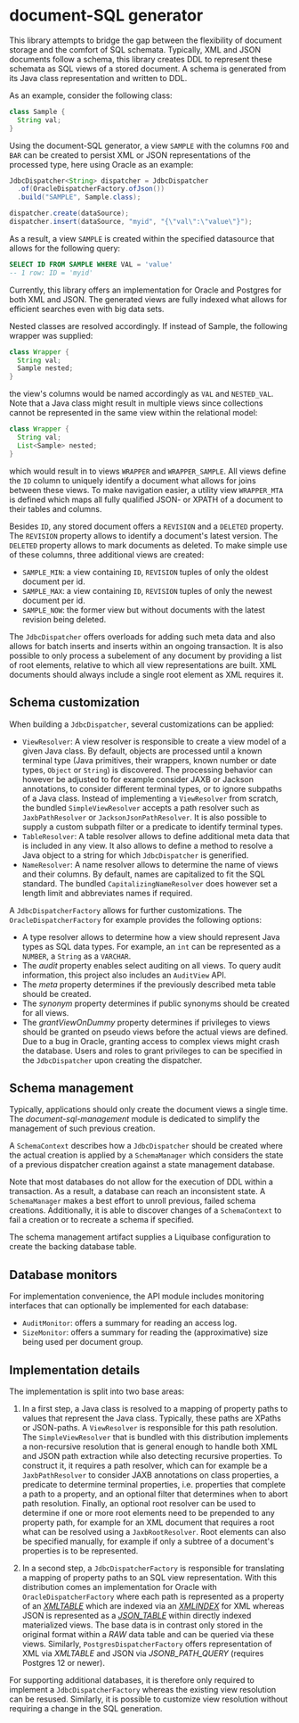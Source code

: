 document-SQL generator
======================

This library attempts to bridge the gap between the flexibility of document storage and the comfort of SQL schemata. Typically, XML and JSON documents follow a schema, this library creates DDL to represent these schemata as SQL views of a stored document. A schema is generated from its Java class representation and written to DDL.

As an example, consider the following class:

```java
class Sample {
  String val;
}
```

Using the document-SQL generator, a view `SAMPLE` with the columns `FOO` and `BAR` can be created to persist XML or JSON representations of the processed type, here using Oracle as an example:

```java
JdbcDispatcher<String> dispatcher = JdbcDispatcher
  .of(OracleDispatcherFactory.ofJson())
  .build("SAMPLE", Sample.class);

dispatcher.create(dataSource);
dispatcher.insert(dataSource, "myid", "{\"val\":\"value\"}");
```

As a result, a view `SAMPLE` is created within the specified datasource that allows for the following query:

```sql
SELECT ID FROM SAMPLE WHERE VAL = 'value'
-- 1 row: ID = 'myid'
```

Currently, this library offers an implementation for Oracle and Postgres for both XML and JSON. The generated views are fully indexed what allows for efficient searches even with big data sets.

Nested classes are resolved accordingly. If instead of Sample, the following wrapper was supplied:

```java
class Wrapper {
  String val;
  Sample nested;
}
```

the view's columns would be named accordingly as `VAL` and `NESTED_VAL`. Note that a Java class might result in multiple views since collections cannot be represented in the same view within the relational model:

```java
class Wrapper {
  String val;
  List<Sample> nested;
}
```

which would result in to views `WRAPPER` and `WRAPPER_SAMPLE`. All views define the `ID` column to uniquely identify a document what allows for joins between these views. To make navigation easier, a utility view 
`WRAPPER_MTA` is defined which maps all fully qualified JSON- or XPATH of a document to their tables and columns.

Besides `ID`, any stored document offers a `REVISION` and a `DELETED` property. The `REVISION` property allows to identify a document's latest version. The `DELETED` property allows to mark documents as deleted. To make simple use of these columns, three additional views are created:
- `SAMPLE_MIN`: a view containing `ID`, `REVISION` tuples of only the oldest document per id.
- `SAMPLE_MAX`: a view containing `ID`, `REVISION` tuples of only the newest document per id.
- `SAMPLE_NOW`: the former view but without documents with the latest revision being deleted.

The `JdbcDispatcher` offers overloads for adding such meta data and also allows for batch inserts and inserts within an ongoing transaction. It is also possible to only process a subelement of any document by providing a list of root elements, relative to which all view representations are built. XML documents should always include a single root element as XML requires it.

Schema customization
--------------------

When building a `JdbcDispatcher`, several customizations can be applied:
- `ViewResolver`: A view resolver is responsible to create a view model of a given Java class. By default, objects are processed until a known terminal type (Java primitives, their wrappers, known number or date types, `Object` or `String`) is discovered. The processing behavior can however be adjusted to for example consider JAXB or Jackson annotations, to consider different terminal types, or to ignore subpaths of a Java class. Instead of implementing a `ViewResolver` from scratch, the bundled `SimpleViewResolver` accepts a path resolver such as `JaxbPathResolver` or `JacksonJsonPathResolver`. It is also possible to supply a custom subpath filter or a predicate to identify terminal types.
- `TableResolver`: A table resolver allows to define additional meta data that is included in any view. It also allows to define a method to resolve a Java object to a string for which `JdbcDispatcher` is generified.
- `NameResolver`: A name resolver allows to determine the name of views and their columns. By default, names are capitalized to fit the SQL standard. The bundled `CapitalizingNameResolver` does however set a length limit and abbreviates names if required.

A `JdbcDispatcherFactory` allows for further customizations. The `OracleDispatcherFactory` for example provides the following options:
- A type resolver allows to determine how a view should represent Java types as SQL data types. For example, an `int` can be represented as a `NUMBER`, a `String` as a `VARCHAR`.
- The *audit* property enables select auditing on all views. To query audit information, this project also includes an `AuditView` API.
- The *meta* property determines if the previously described meta table should be created.
- The *synonym* property determines if public synonyms should be created for all views.
- The *grantViewOnDummy* property determines if privileges to views should be granted on pseudo views before the actual views are defined. Due to a bug in Oracle, granting access to complex views might crash the database. Users and roles to grant privileges to can be specified in the `JdbcDispatcher` upon creating the dispatcher.

Schema management
-----------------

Typically, applications should only create the document views a single time. The *document-sql-management* module is dedicated to simplify the management of such previous creation.

A `SchemaContext` describes how a `JdbcDispatcher` should be created where the actual creation is applied by a `SchemaManager` which considers the state of a previous dispatcher creation against a state management database.

Note that most databases do not allow for the execution of DDL within a transaction. As a result, a database can reach an inconsistent state. A `SchemaManager` makes a best effort to unroll previous, failed schema creations. Additionally, it is able to discover changes of a `SchemaContext` to fail a creation or to recreate a schema if specified.

The schema management artifact supplies a Liquibase configuration to create the backing database table.

Database monitors
-----------------

For implementation convenience, the API module includes monitoring interfaces that can optionally be implemented for each database:

- `AuditMonitor`: offers a summary for reading an access log.
- `SizeMonitor`: offers a summary for reading the (approximative) size being used per document group.

Implementation details
----------------------

The implementation is split into two base areas: 

1. In a first step, a Java class is resolved to a mapping of property paths to values that represent the Java class. Typically, these paths are XPaths or JSON-paths. A `ViewResolver` is responsible for this path resolution. The `SimpleViewResolver` that is bundled with this distribution implements a non-recursive resolution that is general enough to handle both XML and JSON path extraction while also detecting recursive properties. To construct it, it requires a path resolver, which can for example be a `JaxbPathResolver` to consider JAXB annotations on class properties, a predicate to determine terminal properties, i.e. properties that complete a path to a property, and an optional filter that determines when to abort path resolution. Finally, an optional root resolver can be used to determine if one or more root elements need to be prepended to any property path, for example for an XML document that requires a root what can be resolved using a `JaxbRootResolver`. Root elements can also be specified manually, for example if only a subtree of a document's properties is to be represented. 

2. In a second step, a `JdbcDispatcherFactory` is responsible for translating a mapping of property paths to an SQL view representation. With this distribution comes an implementation for Oracle with `OracleDispatcherFactory` where each path is represented as a property of an [*XMLTABLE*](https://docs.oracle.com/en/database/oracle/oracle-database/21/sqlrf/XMLTABLE.html#GUID-C4A32C58-33E5-4CF1-A1FE-039550D3ECFA) which are indexed via an [*XMLINDEX*](https://docs.oracle.com/en/database/oracle/oracle-database/21/sqlrf/CREATE-INDEX.html#GUID-1F89BBC0-825F-4215-AF71-7588E31D8BFE) for XML whereas JSON is represented as a [*JSON_TABLE*](https://docs.oracle.com/en/database/oracle/oracle-database/21/sqlrf/JSON_TABLE.html#GUID-3C8E63B5-0B94-4E86-A2D3-3D4831B67C62) within directly indexed materialized views. The base data is in contrast only stored in the original format within a *RAW* data table and can be queried via these views. Similarly, `PostgresDispatcherFactory` offers representation of XML via *XMLTABLE* and JSON via *JSONB_PATH_QUERY* (requires Postgres 12 or newer).

For supporting additional databases, it is therefore only required to implement a `JdbcDispatcherFactory` whereas the existing view resolution can be resused. Similarly, it is possible to customize view resolution without requiring a change in the SQL generation.
